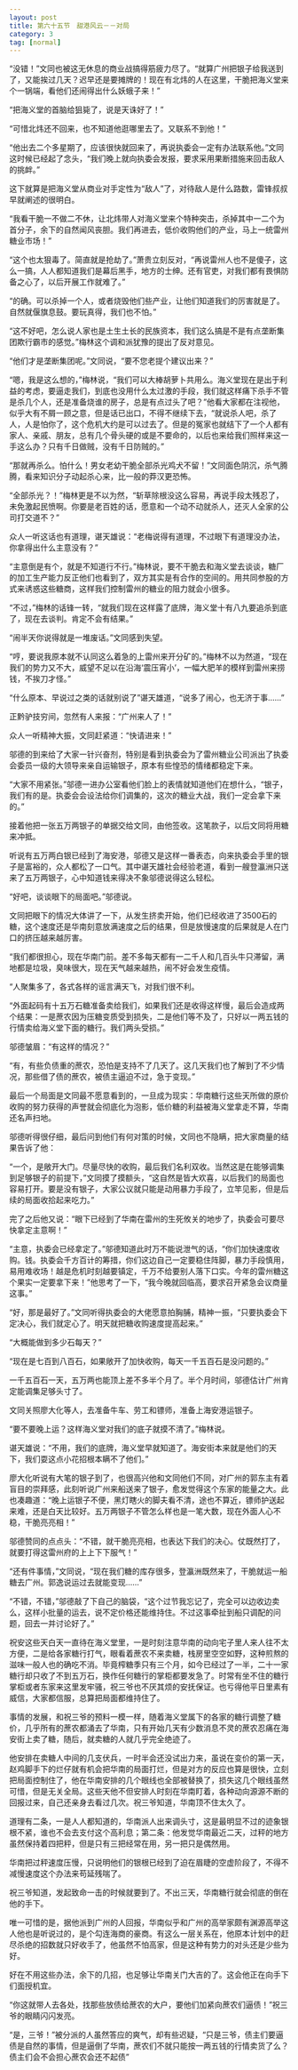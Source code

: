 ```yaml
---
layout: post
title: 第六十五节　甜港风云－－对局
category: 3
tag: [normal]
---
```


“没错！”文同也被这无休息的商业战搞得筋疲力尽了。“就算广州把银子给我送到了，又能挨过几天？迟早还是要摊牌的！现在有北炜的人在这里，干脆把海义堂来个一锅端，看他们还闹得出什么妖蛾子来！”

“把海义堂的首脑给狙毙了，说是天诛好了！”

“可惜北炜还不回来，也不知道他逛哪里去了。又联系不到他！”

“他出去二个多星期了，应该很快就回来了，再说执委会一定有办法联系他。”文同这时候已经起了念头，“我们晚上就向执委会发报，要求采用果断措施来回击敌人的挑衅。”

这下就算是把海义堂从商业对手定性为“敌人”了，对待敌人是什么路数，雷锋叔叔早就阐述的很明白。

“我看干脆一不做二不休，让北炜带人对海义堂来个特种突击，杀掉其中一二个为首分子，余下的自然闻风丧胆。我们再进去，低价收购他们的产业，马上一统雷州糖业市场！”

“这个也太狠毒了。简直就是抢劫了。”萧贵立刻反对，“再说雷州人也不是傻子，这么一搞，人人都知道我们是幕后黑手，地方的士绅。还有官吏，对我们都有畏惧防备之心了，以后开展工作就难了。”

“的确。可以杀掉一个人，或者烧毁他们些产业，让他们知道我们的厉害就是了。自然就偃旗息鼓。要玩真得，我们也不怕。”

“这不好吧，怎么说人家也是土生土长的民族资本，我们这么搞是不是有点垄断集团欺行霸市的感觉。”梅林这个调和派犹豫的提出了反对意见。

“他们才是垄断集团呢。”文同说，“要不您老提个建议出来？”

“嗯，我是这么想的，”梅林说，“我们可以大棒胡萝卜共用么。海义堂现在是出于利益的考虑，要逼走我们，到底也没用什么太过激的手段，我们就这样痛下杀手不管是杀几个人，还是准备烧谁的房子，总是有点过头了吧？”他看大家都在注视他，似乎大有不屑一顾之意，但是话已出口，不得不继续下去，“就说杀人吧，杀了人，人是怕你了，这个危机大约是可以过去了。但是的冤家也就结下了一个人都有家人、亲戚、朋友，总有几个骨头硬的或是不要命的，以后也来给我们照样来这一手这么办？只有千日做贼，没有千日防贼的。”

“那就再杀么。怕什么！男女老幼干脆全部杀光鸡犬不留！”文同面色阴沉，杀气腾腾，看来知识分子动起杀心来，比一般的莽汉更恐怖。

“全部杀光？！”梅林更是不以为然，“斩草除根没这么容易，再说手段太残忍了，未免激起民愤啊。你要是老百姓的话，愿意和一个动不动就杀人，还灭人全家的公司打交道不？”

众人一听这话也有道理，谌天雄说：“老梅说得有道理，不过眼下有道理没办法，你拿得出什么主意没有？”

“主意倒是有个，就是不知道行不行。”梅林说，要不干脆去和海义堂去谈谈，糖厂的加工生产能力反正他们也看到了，双方其实是有合作的空间的。用共同参股的方式来诱惑这些糖商，这样我们控制雷州的糖业的阻力就会小很多。

“不过，”梅林的话锋一转，“就我们现在这样露了底牌，海义堂十有八九要追杀到底了，现在去谈判。肯定不会有结果。”

“闹半天你说得就是一堆废话。”文同感到失望。

“哼，要说我原本就不认同这么着急的上雷州来开分矿的。”梅林不以为然道，“现在我们的势力又不大，威望不足以在沿海‘震压宵小’，一幅大肥羊的模样到雷州来捞钱，不挨刀才怪。”

“什么原本、早说过之类的话就别说了”谌天雄道，“说多了闹心，也无济于事……”

正黔驴技穷间，忽然有人来报：“广州来人了！”

众人一听精神大振，文同赶紧道：“快请进来！”

邬德的到来给了大家一针兴奋剂，特别是看到执委会为了雷州糖业公司派出了执委会委员一级的大领导来亲自运输银子，原本有些惶恐的情绪都稳定下来。

“大家不用紧张。”邬德一进办公室看他们脸上的表情就知道他们在想什么，“银子，我们有的是。执委会会设法给你们调集的，这次的糖业大战，我们一定会拿下来的。”

接着他把一张五万两银子的单据交给文同，由他签收。这笔款子，以后文同将用糖来冲抵。

听说有五万两白银已经到了海安港，邬德又是这样一番表态，向来执委会手里的银子是富裕的，众人都松了一口气。其中谌天雄社会经验老道，看到一艘登瀛洲只送来了五万两银子，心中知道钱来得决不象邬德说得这么轻松。

“好吧，谈谈眼下的局面吧。”邬德说。

文同把眼下的情况大体讲了一下，从发生挤卖开始，他们已经收进了3500石的糖，这个速度还是华南刻意放满速度之后的结果，但是放慢速度的后果就是人在门口的挤压越来越厉害。

“我们都很担心，现在华南门前。差不多每天都有一二千人和几百头牛只滞留，满地都是垃圾，臭味很大，现在天气越来越热，闹不好会发生疫情。

“人聚集多了，各式各样的谣言满天飞，对我们很不利。

“外面起码有十五万石糖准备卖给我们，如果我们还是收得这样慢，最后会造成两个结果：一是蔗农因为压糖变质受到损失，二是他们等不及了，只好以一两五钱的行情卖给海义堂下面的糖行。我们两头受损。”

邬德皱眉：“有这样的情况？”

“有，有些负债重的蔗农，恐怕是支持不了几天了。这几天我们也了解到了不少情况，那些借了债的蔗农，被债主逼迫不过，急于变现。”

最后一个局面是文同最不愿意看到的，一旦成为现实：华南糖行这些天所做的原价收购的努力获得的声誉就会彻底化为泡影，低价糖的利益被海义堂拿走不算，华南还名声扫地。

邬德听得很仔细，最后问到他们有何对策的时候，文同也不隐瞒，把大家商量的结果告诉了他：

“一个，是敞开大门。尽量尽快的收购，最后我们名利双收。当然这是在能够调集到足够银子的前提下，”文同摸了摸额头，“这自然是皆大欢喜，以后我们的局面也容易打开。要是没有银子，大家公议就只能是动用暴力手段了，立竿见影，但是后续的局面收拾起来吃力。”

完了之后他又说：“眼下已经到了华南在雷州的生死攸关的地步了，执委会可要尽快拿定主意啊！”

“主意，执委会已经拿定了。”邬德知道此时万不能说泄气的话，“你们加快速度收购。钱。执委会千方百计的筹措，你们这边自己一定要稳住阵脚，暴力手段慎用，易用难收场！越是危机时刻越要镇定，千万不给要别人落下口实。今年的雷州糖这个果实一定要拿下来！”他思考了一下，“我今晚就回临高，要求召开紧急会议商量这事。”

“好，那是最好了。”文同听得执委会的大佬愿意拍胸脯，精神一振，“只要执委会下定决心，我们就定心了。明天就把糖收购速度提高起来。”

“大概能做到多少石每天？”

“现在是七百到八百石，如果敞开了加快收购，每天一千五百石是没问题的。”

一千五百石一天，五万两也能顶上差不多半个月了。半个月时间，邬德估计广州肯定能调集足够头寸了。

文同关照廖大化等人，去准备牛车、劳工和镖师，准备上海安港运银子。

“要不要晚上运？这样海义堂对我们的底子就摸不清了。”梅林说。

谌天雄说：“不用，我们的底牌，海义堂早就知道了。海安街本来就是他们的天下，我们耍这点小花招根本瞒不了他们。”

廖大化听说有大笔的银子到了，也很高兴他和文同他们不同，对广州的郭东主有着盲目的崇拜感，此刻听说广州来船送来了银子，愈发觉得这个东家的能量之大。此也凑趣道：“晚上运银子不便，黑灯瞎火的脚夫看不清，途也不算近，镖师护送起来难，还是白天比较好。五万两银子不管怎么样也是一笔大数，现在外面人心不稳，干脆亮亮相！”

邬德赞同的点点头：“不错，就干脆亮亮相，也表达下我们的决心。仗既然打了，就要打得这雷州府的上上下下服气！”

“还有件事情，”文同说，“现在我们糖的库存很多，登瀛洲既然来了，干脆就运一船糖去广州。郭逸说运过去就能变现……”

“不错，不错，”邬德敲了下自己的脑袋，“这个过节我忘记了，完全可以边收边卖么，这样小批量的运去，说不定价格还能维持住。不过这事牵扯到船只调配的问题，回去一并讨论好了。”

祝安这些天白天一直待在海义堂里，一是时刻注意华南的动向宅子里人来人往不太方便，二是给各家糖行打气，眼看着蔗农不来卖糖，栈房里空空如野，这种煎熬的滋味一般人也的确吃不消。毕竟榨糖季只有三个月，如今已经过了一半，二十一家糖行却只收了不到五万石，换作任何糖行的掌柜都要发急了。时常有坐不住的糖行掌柜或者东家来这里发牢骚，祝三爷也不厌其烦的安抚保证。也亏得他平日里素有威信，大家都信服，总算把局面都维持住了。

事情的发展，和祝三爷的预料一模一样，随着海义堂属下的各家的糖行调整了糖价，几乎所有的蔗农都涌去了华南，只有开始几天有少数消息不灵的蔗农忍痛在海安街上卖了糖，随后，就卖糖的人就几乎完全绝迹了。

他安排在卖糖人中间的几支伏兵，一时半会还没试出力来，虽说在变价的第一天，赵鸡脚手下的烂仔就有机会把华南的局面打烂，但是对方的反应也算是很快，立刻把局面控制住了，他在华南安排的几个眼线也全部被替换了，损失这几个眼线虽然可惜，但是无关全局。这些天他不但安排人时刻在华南盯着，各种动向源源不断的回报过来，自己还亲身去看过几次。祝三爷知道，华南顶不住太久了。

道理有二条，一是人人都知道的，华南派人出来调头寸，这是最明显不过的迹象银根不紧，谁也不会去支付这个高利息；第二条：他发觉华南最近二天，过秤的地方虽然保持着四把秤，但是只有三把经常在用，另一把只是偶然用。

华南把过秤速度压慢，只说明他们的银根已经到了迫在眉睫的空虚阶段了，不得不减慢速度这个办法来苟延残喘了。

祝三爷知道，发起致命一击的时候就要到了。不出三天，华南糖行就会彻底的倒在他的手下。

唯一可惜的是，据他派到广州的人回报，华南似乎和广州的高举家颇有渊源高举这人他也是听说过的，是个勾连海商的豪商。有这么一层关系在，他原本计划中的赶尽杀绝的招数就只好收手了，他虽然不怕高家，但是这种有势力的对头还是少些为好。

好在不用这些办法，余下的几招，也足够让华南关门大吉的了。这会他正在向手下们面授机宜。

“你这就带人去各处，找那些放债给蔗农的大户，要他们加紧向蔗农们逼债！”祝三爷的眼睛闪闪发亮。

“是，三爷！”被分派的人虽然答应的爽气，却有些迟疑，“只是三爷，债主们要逼债是自然的事情，但是逼倒了华南，蔗农们不就只能按一两五钱的行情卖货了么？债主们会不会担心蔗农会还不起债”